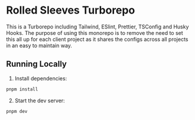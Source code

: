# Rolled Sleeves Turborepo

This is a Turborepo including Tailwind, ESlint, Prettier, TSConfig and Husky
Hooks. The purpose of using this monorepo is to remove the need to set this all
up for each client project as it shares the configs across all projects in an
easy to maintain way.

## Running Locally

1. Install dependencies:

```sh
pnpm install
```

2. Start the dev server:

```sh
pnpm dev
```
